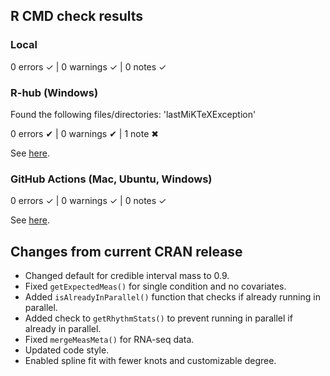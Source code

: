 ## R CMD check results

### Local

  0 errors ✓ | 0 warnings ✓ | 0 notes ✓

### R-hub (Windows)

  Found the following files/directories:
    'lastMiKTeXException'

  0 errors ✔ | 0 warnings ✔ | 1 note ✖

See [here](https://builder.r-hub.io/status/limorhyde2_0.1.0.tar.gz-ea0800b3d4064efe97b2b5e26515847e).

### GitHub Actions (Mac, Ubuntu, Windows)

  0 errors ✓ | 0 warnings ✓ | 0 notes ✓

See [here](https://github.com/hugheylab/limorhyde2/actions/runs/4018747414).

## Changes from current CRAN release

* Changed default for credible interval mass to 0.9.
* Fixed `getExpectedMeas()` for single condition and no covariates.
* Added `isAlreadyInParallel()` function that checks if already running in parallel.
* Added check to `getRhythmStats()` to prevent running in parallel if already in parallel.
* Fixed `mergeMeasMeta()` for RNA-seq data.
* Updated code style.
* Enabled spline fit with fewer knots and customizable degree.
